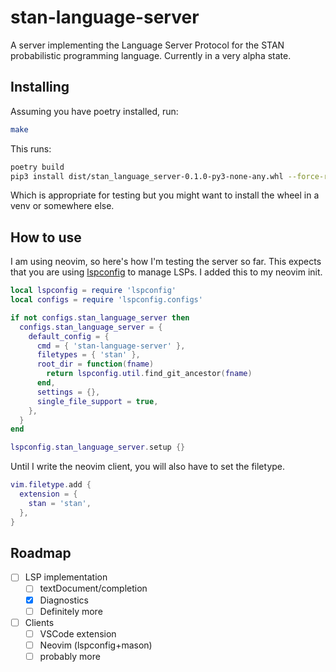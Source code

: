 # stan-language-server

A server implementing the Language Server Protocol for the STAN probabilistic
programming language. Currently in a very alpha state.

## Installing

Assuming you have poetry installed, run:
```sh
make
```

This runs:
```sh
poetry build
pip3 install dist/stan_language_server-0.1.0-py3-none-any.whl --force-reinstall
```

Which is appropriate for testing but you might want to install the wheel in a venv
or somewhere else.

## How to use

I am using neovim, so here's how I'm testing the server so far. This expects that
you are using [lspconfig](https://github.com/neovim/nvim-lspconfig) to manage LSPs.
I added this to my neovim init.

```lua
local lspconfig = require 'lspconfig'
local configs = require 'lspconfig.configs'

if not configs.stan_language_server then
  configs.stan_language_server = {
    default_config = {
      cmd = { 'stan-language-server' },
      filetypes = { 'stan' },
      root_dir = function(fname)
        return lspconfig.util.find_git_ancestor(fname)
      end,
      settings = {},
      single_file_support = true,
    },
  }
end

lspconfig.stan_language_server.setup {}
```

Until I write the neovim client, you will also have to set the filetype.

```lua
vim.filetype.add {
  extension = {
    stan = 'stan',
  },
}
```

## Roadmap

- [ ] LSP implementation
    - [ ] textDocument/completion
    - [x] Diagnostics
    - [ ] Definitely more
- [ ] Clients
    - [ ] VSCode extension
    - [ ] Neovim (lspconfig+mason)
    - [ ] probably more